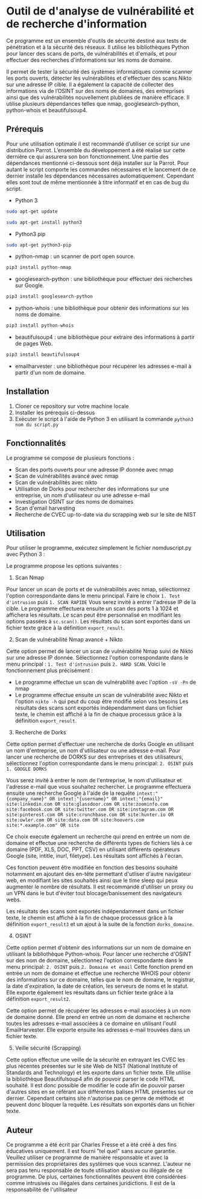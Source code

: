 # Outil de d'analyse de vulnérabilité et de recherche d'information

Ce programme est un ensemble d'outils de sécurité destiné aux tests de pénétration et à la sécurité des réseaux. Il utilise les bibliothèques Python pour lancer des scans de ports, de vulnérabilités et d'emails, et pour effectuer des recherches d'informations sur les noms de domaine.

Il permet de tester la sécurité des systèmes informatiques comme scanner les ports ouverts, détecter les vulnérabilités et d'effectuer des scans Nikto sur une adresse IP cible. Il a également la capacité de collecter des informations via de l’OSINT sur des noms de domaines, des entreprises ainsi que des vulnérabilités nouvellement plubliées de manière efficace. Il utilise plusieurs dépendances telles que nmap, googlesearch-python, python-whois et beautifulsoup4.

## Prérequis

Pour une utilisation optimale il est recommandé d’utiliser ce script sur une distribution Parrot. L’ensemble du développement a été réalisé sur cette dernière ce qui assurera son bon fonctionnement. Une partie des dépendances mentionné ci-dessous sont déjà installer sur la Parrot.
Pour autant le script comporte les commandes nécessaires et le lancement de ce dernier installe les dépendances nécessaires automatiquement. Cependant elles sont tout de même mentionnée à titre informatif et en cas de bug du script.

- Python 3
 ```bash
sudo apt-get update
 ```
 ```bash
sudo apt-get install python3
 ```
- Python3 pip
 ```bash
 sudo apt-get python3-pip
 ```
- python-nmap : un scanner de port open source. 
 ```bash
 pip3 install python-nmap
 ```
- googlesearch-python : une bibliothèque pour effectuer des recherches sur Google.
```bash
pip3 install googlesearch-python
```
- python-whois : une bibliothèque pour obtenir des informations sur les noms de domaine.
```bash
pip3 install python-whois
```
- beautifulsoup4 : une bibliothèque pour extraire des informations à partir de pages Web.
```bash
pip3 install beautifulsoup4
```
- emailharvester : une bibliothèque pour récupérer les adresses e-mail à partir d'un nom de domaine.


## Installation

1. Cloner ce repository sur votre machine locale
2. Installer les prérequis ci-dessus
3. Exécuter le script à l'aide de Python 3 en utilisant la commande `python3 nom du script.py`

## Fonctionnalités

Le programme se compose de plusieurs fonctions :

- Scan des ports ouverts pour une adresse IP donnée avec nmap
- Scan de vulnérabilités avancé avec nmap
- Scan de vulnérabilités avec nikto
- Utilisation de Dorks pour rechercher des informations sur une entreprise, un nom d'utilisateur ou une adresse e-mail
- Investigation OSINT sur des noms de domaines
- Scan d'email harvesting
- Recherche de CVEC up-to-date via du scrapping web sur le site de NIST

## Utilisation

Pour utiliser le programme, exécutez simplement le fichier nomduscript.py avec Python 3 :

Le programme propose les options suivantes :

1. Scan Nmap

Pour lancer un scan de ports et de vulnérabilités avec nmap, sélectionnez l'option correspondante dans le menu principal.
Faire le choix `1. Test d'intrusion` puis `1. SCAN RAPIDE`
Vous serez invité à entrer l'adresse IP de la cible. Le programme effectuera ensuite un scan des ports 1 à 1024 et affichera les résultats. Le scan peut être personnalisé en modifiant les options passées à `sc.scan()`. Les résultats du scan sont exportés dans un fichier texte grâce à la définition `export_result`.

2. Scan de vulnérabilité Nmap avancé + Nikto

Cette option permet de lancer un scan de vulnérabilité Nmap suivi de Nikto sur une adresse IP donnée.
Sélectionnez l'option correspondante dans le menu principal : 
`1. Test d'intrusion` puis `2. HARD SCAN`.
Voici le fonctionnement plus précisément :
- Le programme effectue un scan de vulnérabilité avec l'option `-sV -Pn` de nmap
- Le programme effectue ensuite un scan de vulnérabilité avec Nikto et l'option `nikto -h` qui peut du coup être modifié selon vos besoins
Les résultats des scans sont exportés indépendamment dans un fichier texte, le chemin est affiché à la fin de chaque processus grâce à la définition `export_result`.

3. Recherche de Dorks

Cette option permet d'effectuer une recherche de dorks Google en utilisant un nom d'entreprise, un nom d'utilisateur ou une adresse e-mail. Pour lancer une recherche de DORKS sur des entreprises et des utilisateurs, sélectionnez l'option correspondante dans le menu principal:
`2. OSINT` puis `1. GOOGLE DORKS`

Vous serez invité à entrer le nom de l'entreprise, le nom d'utilisateur et l'adresse e-mail que vous souhaitez rechercher. Le programme effectuera ensuite une recherche Google à l'aide de la requête `intext:"{company_name}" OR intext:"{username}" OR intext:"{email}" site:linkedin.com OR site:glassdoor.com OR site:zoominfo.com site:facebook.com OR site:twitter.com OR site:instagram.com OR site:pinterest.com OR site:crunchbase.com OR site:hunter.io OR site:owler.com OR site:data.com OR site:hoovers.com site:*.example.com" OR site`

Ce choix execute également un recherche qui prend en entrée un nom de domaine et effectue une recherche de différents types de fichiers liés à ce domaine (PDF, XLS, DOC, PPT, CSV) en utilisant différents opérateurs Google (site, intitle, inurl, filetype). Les résultats sont affichés à l'écran.

Ces fonction peuvent être modifiée en fonction des besoins souhaité notamment en ajoutant des en-tête permettant d'utliser d'autre navigateur web, en modifiant les sites souhaités ainsi que le time sleep qui peux augmenter le nombre de résultats.
Il est recommandé d'utiliser un proxy ou un VPN dans le but d'éviter tout blocage/banissement des navigateurs webs.

Les résultats des scans sont exportés indépendamment dans un fichier texte, le chemin est affiché à la fin de chaque processus grâce à la définition `export_result3` et un ajout à la suite de la fonction `dorks_domaine`.


4. OSINT

Cette option permet d'obtenir des informations sur un nom de domaine en utilisant la bibliothèque Python-whois.
Pour lancer une recherche d'OSINT sur des nom de domaine, sélectionnez l'option correspondante dans le menu principal:
`2. OSINT` puis `2. Domaine et email`
Cette fonction prend en entrée un nom de domaine et effectue une recherche WHOIS pour obtenir des informations sur ce domaine, telles que le nom de domaine, le registrar, la date d'expiration, la date de création, les serveurs de noms et le statut. Elle exporte également les résultats dans un fichier texte grâce à la définition `export_result2`.

Cette option permet de récupérer les adresses e-mail associées à un nom de domaine donné. Elle prend en entrée un nom de domaine et recherche toutes les adresses e-mail associées à ce domaine en utilisant l'outil EmailHarvester. Elle exporte ensuite les adresses e-mail trouvées dans un fichier texte.


5. Veille sécurité (Scrapping)

Cette option effectue une veille de la sécurité en extrayant les CVEC les plus récentes présentes sur le site Web de NIST (National Institute of Standards and Technology) et les exporte dans un fichier texte.
Elle utilise la bibliothèque Beautifulsoup4 afin de pouvoir parser le code HTML souhaité.
Il est donc possible de modifier le code afin de pouvoir parser d'autres sites en se référant aux différentes balises HTML présentes sur ce dernier.
Cependant certains site n'autorise pas ce genre de méthode et peuvent donc bloquer la requête.
Les résultats son exportés dans un fichier texte.


## Auteur

Ce programme a été écrit par Charles Fresse et a été créé à des fins éducatives uniquement. Il est fourni "tel quel" sans aucune garantie. Veuillez utiliser ce programme de manière responsable et avec la permission des propriétaires des systèmes que vous scannez. L'auteur ne sera pas tenu responsable de toute utilisation abusive ou illégale de ce programme.
De plus, certaines fonctionnalités peuvent être considérées comme intrusives ou illégales dans certaines juridictions. Il est de la responsabilité de l'utilisateur

